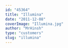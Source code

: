 ```yaml
---
id: "45364"
title: "Illumina"
date: "2011-12-08"
coverImage: "Illumina.jpg"
author: "MrHinsh"
type: "customers"
slug: "illumina"
---
```



